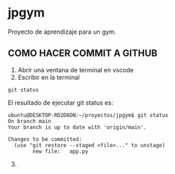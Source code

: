 # jpgym
Proyecto de aprendizaje para un gym.


## COMO HACER COMMIT A GITHUB
1. Abrir una ventana de terminal en vscode
2. Escribir en la terminal 

```console
git status
```
El resultado de ejecutar git status es: 
```console
ubuntu@DESKTOP-RD2D6DN:~/proyectos/jpgym$ git status
On branch main
Your branch is up to date with 'origin/main'.

Changes to be committed:
  (use "git restore --staged <file>..." to unstage)
        new file:   app.py
``` 
3. 